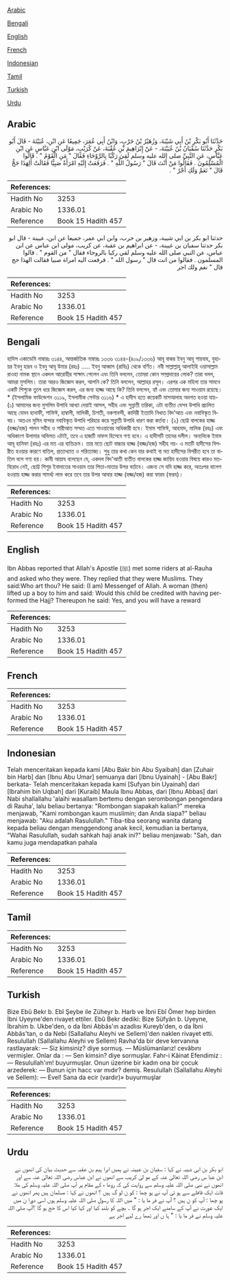 [Arabic](#arabic)

[Bengali](#bengali)

[English](#english)

[French](#french)

[Indonesian](#indonesian)

[Tamil](#tamil)

[Turkish](#turkish)

[Urdu](#urdu)

## Arabic


<div dir="rtl" lang="ar" style={{fontSize:'larger',backgroundColor:'#f8f9fa',padding:20}}>
حَدَّثَنَا أَبُو بَكْرِ بْنُ أَبِي شَيْبَةَ، وَزُهَيْرُ بْنُ حَرْبٍ، وَابْنُ أَبِي عُمَرَ، جَمِيعًا عَنِ ابْنِ، عُيَيْنَةَ - قَالَ أَبُو بَكْرٍ حَدَّثَنَا سُفْيَانُ بْنُ عُيَيْنَةَ، - عَنْ إِبْرَاهِيمَ بْنِ عُقْبَةَ، عَنْ كُرَيْبٍ، مَوْلَى ابْنِ عَبَّاسٍ عَنِ ابْنِ عَبَّاسٍ، عَنِ النَّبِيِّ صلى الله عليه وسلم لَقِيَ رَكْبًا بِالرَّوْحَاءِ فَقَالَ ‏"‏ مَنِ الْقَوْمُ ‏"‏ ‏.‏ قَالُوا الْمُسْلِمُونَ ‏.‏ فَقَالُوا مَنْ أَنْتَ قَالَ ‏"‏ رَسُولُ اللَّهِ ‏"‏ ‏.‏ فَرَفَعَتْ إِلَيْهِ امْرَأَةٌ صَبِيًّا فَقَالَتْ أَلِهَذَا حَجٌّ قَالَ ‏"‏ نَعَمْ وَلَكِ أَجْرٌ ‏"‏ ‏.‏
</div>
<div style={{backgroundColor:'#f8f9fa',padding:20, marginBottom: 10}}><table> <thead> <tr> <th>References:</th> <th></th> </tr> </thead> <tbody><tr><td>Hadith No</td><td>3253</td></tr><tr><td>Arabic No</td><td>1336.01</td></tr><tr><td>Reference</td><td>Book 15 Hadith 457</td></tr></tbody></table></div>


<div dir="rtl" lang="ar" style={{fontSize:'larger',backgroundColor:'#f8f9fa',padding:20}}>
حدثنا ابو بكر بن ابي شيبة، وزهير بن حرب، وابن ابي عمر، جميعا عن ابن، عيينة - قال ابو بكر حدثنا سفيان بن عيينة، - عن ابراهيم بن عقبة، عن كريب، مولى ابن عباس عن ابن عباس، عن النبي صلى الله عليه وسلم لقي ركبا بالروحاء فقال " من القوم " . قالوا المسلمون . فقالوا من انت قال " رسول الله " . فرفعت اليه امراة صبيا فقالت الهذا حج قال " نعم ولك اجر
</div>
<div style={{backgroundColor:'#f8f9fa',padding:20, marginBottom: 10}}><table> <thead> <tr> <th>References:</th> <th></th> </tr> </thead> <tbody><tr><td>Hadith No</td><td>3253</td></tr><tr><td>Arabic No</td><td>1336.01</td></tr><tr><td>Reference</td><td>Book 15 Hadith 457</td></tr></tbody></table></div>

## Bengali


<div dir="ltr" lang="bn" style={{fontSize:'larger',backgroundColor:'#f8f9fa',padding:20}}>
হাদিস একাডেমি নাম্বারঃ ৩১৪৪, আন্তর্জাতিক নাম্বারঃ ১৩৩৬ ৩১৪৪-(৪০৯/১৩৩৬) আবূ বাকর ইবনু আবূ শায়বাহ, যুহায়র ইবনু হারব ও ইবনু আবূ উমার (রহঃ) ..... ইবনু আব্বাস (রাযিঃ) থেকে বর্ণিত। নবী সাল্লাল্লাহু আলাইহি ওয়াসাল্লাম রাওহা নামক স্থানে একদল আরোহীর সাক্ষাৎ পেলেন এবং তিনি বললেন, তোমরা কোন সম্প্রদায়ের লোক? তারা বলল, আমরা মুসলিম। তারা আরও জিজ্ঞেস করল, আপনি কে? তিনি বললেন, আল্লাহর রসূল। এরপর এক মহিলা তার সামনে একটি শিশুকে তুলে ধরে জিজ্ঞেস করল, এর জন্য হাজ্জ আছে কি? তিনি বললেন, হ্যাঁ এবং তোমার জন্য সাওয়াব রয়েছে।* (ইসলামিক ফাউন্ডেশন ৩১১৯, ইসলামীক সেন্টার ৩১১৬) * এ হাদীস হতে কয়েকটি মাসআলাহ অবগত হওয়া যায়- (১) আমাদের জন্য মুসলিম উপাধি আখ্যা দেয়াই আসল, সহীহ এবং সুন্নাতী তরিকা, এটা ব্যতীত যেসব উপাধি প্রচলিত আছে যেমন হানাফী, শাফিঈ, হাম্বালী, মালিকী, চিশতী, নকশাবন্দী, কাদিরী ইত্যাদি নিখাত বিদ’আত এবং নবাবিস্কৃত বিষয়। অতএব মুমিন বান্দার নবাবিস্কৃত উপাধি পরিহার করে সুন্নাতী উপাধি ধারণ করা কর্তব্য। (২) ছোট্ট বালকের হাজ্জ (হজ্জ/হজ) পালন সহীহ ও শারীআত সম্মত এতে সাওয়াবের অধিকারী হবে। ইমাম শাফিঈ, আহমাদ, মালিক (রহঃ) এবং অধিকাংশ উলামার অভিমত এটাই, তবে এ হাজটি নাফল হিসেবে গণ্য হবে। এ হাদীসটি তাদের দলীল। অন্যদিকে ইমাম আবূ হানিফা (রহঃ) এর মত এর ব্যতিক্রম। তার মতে ছোট বাচ্চার হাজ্জ (হজ্জ/হজ) সহীহ নয়- এ মতটি হাদীসের বিপরীত হওয়ার কারণে বাতিল, প্রত্যাখ্যাত ও পরিত্যাজ্য। শুধু তার কথা কেন যার কথাই বা মত হাদীসের বিপরীত হবে তা বাতিল বলে গণ্য হয়। কাযী আয়ায বলেছেন যে, একদল বিদ'আতী ব্যতীত বালকের হাজ্জ জায়িয হওয়ার বিষয়ে কারও মতবিরোধ নেই, ছোট্ট শিশুর ইবাদাতের সাওয়াব তার পিতা-মাতার উপর বর্তাবে। এজন্য সে যদি হাজ্জ করে, অতঃপর বালেগ হওয়ায় হাজ্জ করার সামর্থ্য লাভ করে তবে তার উপর আবার হাজ্জ (হজ্জ/হজ) করা ফারয (ফরয)।
</div>
<div style={{backgroundColor:'#f8f9fa',padding:20, marginBottom: 10}}><table> <thead> <tr> <th>References:</th> <th></th> </tr> </thead> <tbody><tr><td>Hadith No</td><td>3253</td></tr><tr><td>Arabic No</td><td>1336.01</td></tr><tr><td>Reference</td><td>Book 15 Hadith 457</td></tr></tbody></table></div>

## English


<div dir="ltr" lang="en" style={{fontSize:'larger',backgroundColor:'#f8f9fa',padding:20}}>
Ibn Abbas reported that Allah's Apostle (ﷺ) met some riders at al-Rauha and asked who they were. They replied that they were Muslims. They said:Who art thou? He said: (I am) Messengef of Allah. A woman (then) lifted up a boy to him and said: Would this child be credited with having performed the Hajj? Thereupon he said: Yes, and you will have a reward
</div>
<div style={{backgroundColor:'#f8f9fa',padding:20, marginBottom: 10}}><table> <thead> <tr> <th>References:</th> <th></th> </tr> </thead> <tbody><tr><td>Hadith No</td><td>3253</td></tr><tr><td>Arabic No</td><td>1336.01</td></tr><tr><td>Reference</td><td>Book 15 Hadith 457</td></tr></tbody></table></div>

## French


<div dir="ltr" lang="fr" style={{fontSize:'larger',backgroundColor:'#f8f9fa',padding:20}}>

</div>
<div style={{backgroundColor:'#f8f9fa',padding:20, marginBottom: 10}}><table> <thead> <tr> <th>References:</th> <th></th> </tr> </thead> <tbody><tr><td>Hadith No</td><td>3253</td></tr><tr><td>Arabic No</td><td>1336.01</td></tr><tr><td>Reference</td><td>Book 15 Hadith 457</td></tr></tbody></table></div>

## Indonesian


<div dir="ltr" lang="id" style={{fontSize:'larger',backgroundColor:'#f8f9fa',padding:20}}>
Telah menceritakan kepada kami [Abu Bakr bin Abu Syaibah] dan [Zuhair bin Harb] dan [Ibnu Abu Umar] semuanya dari [Ibnu Uyainah] - [Abu Bakr] berkata- Telah menceritakan kepada kami [Sufyan bin Uyainah] dari [Ibrahim bin Uqbah] dari [Kuraib] Maula Ibnu Abbas, dari [Ibnu Abbas] dari Nabi shallallahu 'alaihi wasallam bertemu dengan serombongan pengendara di Rauha', lalu beliau bertanya: "Rombongan siapakah kalian?" mereka menjawab, "Kami rombongan kaum muslimin; dan Anda siapa?" beliau menjawab: "Aku adalah Rasulullah." Tiba-tiba seorang wanita datang kepada beliau dengan menggendong anak kecil, kemudian ia bertanya, "Wahai Rasulullah, sudah sahkah haji anak ini?" beliau menjawab: "Sah, dan kamu juga mendapatkan pahala
</div>
<div style={{backgroundColor:'#f8f9fa',padding:20, marginBottom: 10}}><table> <thead> <tr> <th>References:</th> <th></th> </tr> </thead> <tbody><tr><td>Hadith No</td><td>3253</td></tr><tr><td>Arabic No</td><td>1336.01</td></tr><tr><td>Reference</td><td>Book 15 Hadith 457</td></tr></tbody></table></div>

## Tamil


<div dir="ltr" lang="ta" style={{fontSize:'larger',backgroundColor:'#f8f9fa',padding:20}}>

</div>
<div style={{backgroundColor:'#f8f9fa',padding:20, marginBottom: 10}}><table> <thead> <tr> <th>References:</th> <th></th> </tr> </thead> <tbody><tr><td>Hadith No</td><td>3253</td></tr><tr><td>Arabic No</td><td>1336.01</td></tr><tr><td>Reference</td><td>Book 15 Hadith 457</td></tr></tbody></table></div>

## Turkish


<div dir="ltr" lang="tr" style={{fontSize:'larger',backgroundColor:'#f8f9fa',padding:20}}>
Bize Ebû Bekr b. Ebî Şeybe ile Züheyr b. Harb ve İbni Ebî Ömer hep birden İbni Uyeyne'den rivayet ettiler. Ebû Bekr dediki: Bize Süfyân b. Uyeyne, İbrahim b. Ukbe'den, o da İbni Abbâs'ın azadlısı Kureyb'den, o da İbni Abbâs'tan, o da Nebi (Sallallahu Aleyhi ve Sellem)'den naklen rivayet etti. Resulullah (Sallallahu Aleyhi ve Sellem) Ravha'da bir deve kervanına rastlayarak: — Siz kimsiniz? diye sormuş. — Müslümanlarız! cevâbını vermişler. Onlar da : — Sen kimsin? diye sormuşlar. Fahr-i Kâinat Efendimiz : — Resulullah'ım! buyurmuşlar. Onun üzerine bir kadın ona bir çocuk arzederek: — Bunun için hacc var mıdır? demiş. Resulullah (Sallallahu Aleyhi ve Sellem): — Evel! Sana da ecir (vardır)» buyurmuşlar
</div>
<div style={{backgroundColor:'#f8f9fa',padding:20, marginBottom: 10}}><table> <thead> <tr> <th>References:</th> <th></th> </tr> </thead> <tbody><tr><td>Hadith No</td><td>3253</td></tr><tr><td>Arabic No</td><td>1336.01</td></tr><tr><td>Reference</td><td>Book 15 Hadith 457</td></tr></tbody></table></div>

## Urdu


<div dir="rtl" lang="ur" style={{fontSize:'larger',backgroundColor:'#f8f9fa',padding:20}}>
ابو بکر بن ابی شیبہ نے کہا : سفیان بن عیینہ نے ہمیں ابرا ہیم بن عقبہ سے حدیث بیان کی انھوں نے ابن عبا س رضی اللہ تعالیٰ عنہ کے مو لیٰ کریب سے انھوں نے ابن عباس رضی اللہ تعالیٰ عنہ سے اور انھوں نے نبی صلی اللہ علیہ وسلم سے روایت کی کہ روھا ء کے مقام پر آپ صلی اللہ علیہ وسلم کی ملا قات ایک قافلے سے ہو ئی آپ نے پو چھا : کو ن لو گ ہیں ؟ انھوں نے کہا : مسلمان ہیں پھر انھوں نے پو چھا : آپ کو ن ہیں ؟ آپ نے فر ما یا : " میں اللہ کا رسول صلی اللہ علیہ وسلم ہوں اسی دورا ن میں ایک عورت نے آپ کے سامنے ایک اجر ہو گا ۔ بچے کو بلند کیا اور کہا کیا اس کا حج ہو گا ؟آپ صلی اللہ علیہ وسلم نے فر ما یا : " ہا ں اور تمھا رے لیے اجر ہے
</div>
<div style={{backgroundColor:'#f8f9fa',padding:20, marginBottom: 10}}><table> <thead> <tr> <th>References:</th> <th></th> </tr> </thead> <tbody><tr><td>Hadith No</td><td>3253</td></tr><tr><td>Arabic No</td><td>1336.01</td></tr><tr><td>Reference</td><td>Book 15 Hadith 457</td></tr></tbody></table></div>